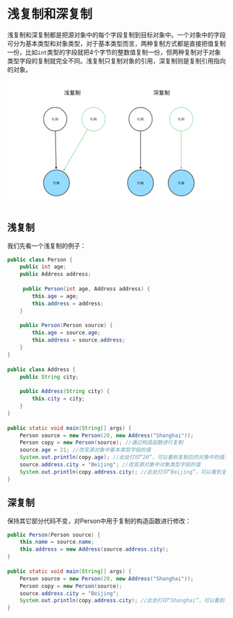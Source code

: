 # 浅复制和深复制

浅复制和深复制都是把源对象中的每个字段复制到目标对象中。一个对象中的字段可分为基本类型和对象类型，对于基本类型而言，两种复制方式都是直接把值复制一份，比如`int`类型的字段就把4个字节的整数值复制一份，但两种复制对于对象类型字段的复制就完全不同。浅复制只复制对象的引用，深复制则是复制引用指向的对象。

![](resources/shallow_copy_deep_copy_1.jpeg)

## 浅复制

我们先看一个浅复制的例子：

```java
public class Person {
    public int age;
    public Address address;

     public Person(int age, Address address) {
        this.age = age;
        this.address = address;
    }

    public Person(Person source) {
        this.age = source.age;
        this.address = source.address;
    }
}

public class Address {
    public String city;

    public Address(String city) {
        this.city = city;
    }
}

public static void main(String[] args) {
    Person source = new Person(20, new Address("Shanghai"));
    Person copy = new Person(source); //通过构造函数进行复制
    source.age = 21; //改变源对象中基本类型字段的值
    System.out.println(copy.age); //此处打印“20”，可以看到复制后的对象中的值没有变化
    source.address.city = "Beijing"; //改变源对象中对象类型字段的值
    System.out.println(copy.address.city); //此处打印“Beijing”，可以看到复制后的对象中的值也发生了改变
}
```

## 深复制

保持其它部分代码不变，对Person中用于复制的构造函数进行修改：

```java
public Person(Person source) {
    this.name = source.name;
    this.address = new Address(source.address.city);
}

public static void main(String[] args) {
    Person source = new Person(20, new Address("Shanghai"));
    Person copy = new Person(source);
    source.address.city = "Beijing";
    System.out.println(copy.address.city); //此处打印“Shanghai”，可以看到复制后的对象中的值没有变化
}
```